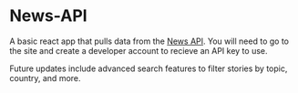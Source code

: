 # News-API

A basic react app that pulls data from the [News API](https://newsapi.org/). You will need to go to the site and create a developer account to recieve an API key to use.

Future updates include advanced search features to filter stories by topic, country, and more.
